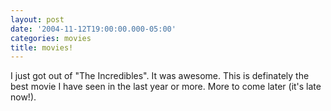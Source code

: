 ```yaml
---
layout: post
date: '2004-11-12T19:00:00.000-05:00'
categories: movies
title: movies!
---
```


I just got out of "The Incredibles". It was awesome. This is definately the best movie I have seen in the last year or more.  More to come later (it's late now!).